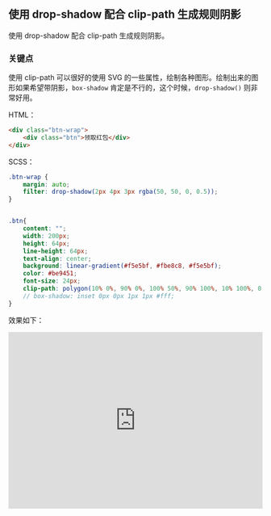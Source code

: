 ## 使用 drop-shadow 配合 clip-path 生成规则阴影

使用 drop-shadow 配合 clip-path 生成规则阴影。

### 关键点 

使用 clip-path 可以很好的使用 SVG 的一些属性，绘制各种图形。绘制出来的图形如果希望带阴影，`box-shadow` 肯定是不行的，这个时候，`drop-shadow()` 则非常好用。

HTML：

```HTML
<div class="btn-wrap">
    <div class="btn">领取红包</div>
</div>
```

SCSS：
```scss
.btn-wrap {
    margin: auto;
    filter: drop-shadow(2px 4px 3px rgba(50, 50, 0, 0.5));
}


.btn{
    content: "";
    width: 200px;
    height: 64px;
    line-height: 64px;
    text-align: center;
    background: linear-gradient(#f5e5bf, #fbe8c8, #f5e5bf);
    color: #be9451;
    font-size: 24px;
    clip-path: polygon(10% 0%, 90% 0%, 100% 50%, 90% 100%, 10% 100%, 0 50%);
    // box-shadow: inset 0px 0px 1px 1px #fff;
}

```

效果如下：

<iframe height="350" style="width: 100%;" scrolling="no" title="drop-shadow 配合 clip-path 生成规则阴影 -- 六边形带阴影按钮" src="https://codepen.io/Chokcoco/embed/oKjxpR?height=350&theme-id=default&default-tab=css,result" frameborder="no" allowtransparency="true" allowfullscreen="true">
  See the Pen <a href='https://codepen.io/Chokcoco/pen/oKjxpR'>drop-shadow 配合 clip-path 生成规则阴影 -- 六边形带阴影按钮</a> by Chokcoco
  (<a href='https://codepen.io/Chokcoco'>@Chokcoco</a>) on <a href='https://codepen.io'>CodePen</a>.
</iframe>